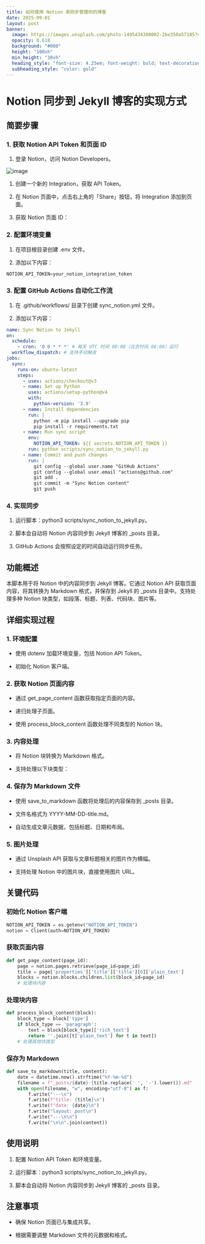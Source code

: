 ```yaml
---
title: 如何使用 Notion 来同步管理你的博客
date: 2025-09-01
layout: post
banner:
  image: https://images.unsplash.com/photo-1495434390002-2be350a57185?crop=entropy&cs=tinysrgb&fit=max&fm=jpg&ixid=M3w2OTIwMzJ8MHwxfHJhbmRvbXx8fHx8fHx8fDE3NTY3MDg0NjZ8&ixlib=rb-4.1.0&q=80&w=1080
  opacity: 0.618
  background: "#000"
  height: "100vh"
  min_height: "38vh"
  heading_style: "font-size: 4.25em; font-weight: bold; text-decoration: underline"
  subheading_style: "color: gold"
---
```


# Notion 同步到 Jekyll 博客的实现方式

## 简要步骤

### 1. 获取 Notion API Token 和页面 ID

1. 登录 Notion，访问 Notion Developers。

![image](https://prod-files-secure.s3.us-west-2.amazonaws.com/a7a0cc5a-89b9-4cda-8686-1fba0ca52f40/d19c1afe-dea5-4312-9333-786b0ba83054/image.png?X-Amz-Algorithm=AWS4-HMAC-SHA256&X-Amz-Content-Sha256=UNSIGNED-PAYLOAD&X-Amz-Credential=ASIAZI2LB466TRHUAF3K%2F20250901%2Fus-west-2%2Fs3%2Faws4_request&X-Amz-Date=20250901T063426Z&X-Amz-Expires=3600&X-Amz-Security-Token=IQoJb3JpZ2luX2VjEKb%2F%2F%2F%2F%2F%2F%2F%2F%2F%2FwEaCXVzLXdlc3QtMiJIMEYCIQCc34%2FPbF1gUhphGUQg6DzIRTiQfJj75Jy60wsKfuPxsAIhAO%2FRI%2BYA84tLwm97MbTw5GAnNcSBcU%2Br3Bzskiy4Y3KvKogECP%2F%2F%2F%2F%2F%2F%2F%2F%2F%2F%2FwEQABoMNjM3NDIzMTgzODA1IgzkFLJFRP%2Bt3CgP1p0q3APQLfb3hMsMY93JxqrqjIa%2FOmNLQUg9JP07DuKvPrhSvatV8YFZHWPKXBWPEbgJpE74%2FVWf0Jtqjg7gwhJ1yviZ1Vo34BSk1GTFKQmy5nUB5TDrOEPXPG6ZFwINcm%2BsExvK%2FzF6EDm96rGHSqgpK9jN6C8Nxyvj%2FR7tOCzHiWGLhbF%2B%2B7CyIKdiL222tLzdEHy%2Fxb0So%2BjcX3tP7pCRcC29qfjoyBF1mOYpLDuXuoJrFPycw8jPpqkeFZvAu%2FgCxEqsSqpZm3sTsGz%2BMPVpQF7dRtvSXVJTTPP2Xb%2F0TxsBvnboSbVe2YDDemKTa3SU1LpJM8PReMCXbXgbhFzLBYFEbyiYzQxkuE%2BX1NeYtBZDdmNZKnJ1KIRcIZHbvlMwaTtEOPb3yYfgL9o1Wluc0mBJlLWqgWQfFmfS2dkaCDMR66Il1s2JBqzUQO%2BGojPVUa%2FkRdLliuvC7o4f%2FT9I6%2BC0lrqarh24qaJWDNWMZ3OSTpjEkgQ6jxWPVlzq%2BeNDIMxvBe6jQf0zAGSj2lQaau9gArCqnpDiSeSwRl%2B%2FtjUQ6JckzMuFJQCP9JUU%2BI8ssRXMZg8%2BAI7JhSNzjOehmfMTNnRce1e7lf6SlnwL%2BYTk6HzZ0ZoexC2NM7Ct1DCJ3tTFBjqkAfDASZnnRiKAqfDEJV4uOD7CQ%2BlKoQGegxS6Pu1ur7WfH9%2F%2Fu3UAA%2BKEN%2F4kf4EbxRrEoY6WmndJVFx972l%2Bq2fYJiyl59zssFfFo9jUcsIMgMe5XC0BrRbp8bhBBWqo2ojDJdWTryCbtUzuMb5gqkIRTY79p92eC0wcH10tLl4UJRmYcZfEej9xMwIUjU5QVNsQFlVHN%2BxE9Z882TqA%2F78b5BRx&X-Amz-Signature=6a1199c340f3fb6149ef299997905356cbb0e05635cfe3ea2b271862c3a2bf2b&X-Amz-SignedHeaders=host&x-amz-checksum-mode=ENABLED&x-id=GetObject)

1. 创建一个新的 Integration，获取 API Token。

1. 在 Notion 页面中，点击右上角的「Share」按钮，将 Integration 添加到页面。

1. 获取 Notion 页面 ID：


### 2. 配置环境变量

1. 在项目根目录创建 .env 文件。

1. 添加以下内容：

```javascript
NOTION_API_TOKEN=your_notion_integration_token
```

### 3. 配置 GitHub Actions 自动化工作流

1. 在 .github/workflows/ 目录下创建 sync_notion.yml 文件。

1. 添加以下内容：

```yaml
name: Sync Notion to Jekyll
on:
  schedule:
    - cron: '0 0 * * *' # 每天 UTC 时间 00:00（北京时间 08:00）运行
  workflow_dispatch: # 支持手动触发
jobs:
  sync:
    runs-on: ubuntu-latest
    steps:
      - uses: actions/checkout@v3
      - name: Set up Python
        uses: actions/setup-python@v4
        with:
          python-version: '3.9'
      - name: Install dependencies
        run: |
          python -m pip install --upgrade pip
          pip install -r requirements.txt
      - name: Run sync script
        env:
          NOTION_API_TOKEN: ${{ secrets.NOTION_API_TOKEN }}
        run: python scripts/sync_notion_to_jekyll.py
      - name: Commit and push changes
        run: |
          git config --global user.name "GitHub Actions"
          git config --global user.email "actions@github.com"
          git add .
          git commit -m "Sync Notion content"
          git push
```

### 4. 实现同步

1. 运行脚本：python3 scripts/sync_notion_to_jekyll.py。

1. 脚本会自动将 Notion 内容同步到 Jekyll 博客的 _posts 目录。

1. GitHub Actions 会按照设定的时间自动运行同步任务。

## 功能概述

本脚本用于将 Notion 中的内容同步到 Jekyll 博客。它通过 Notion API 获取页面内容，将其转换为 Markdown 格式，并保存到 Jekyll 的 _posts 目录中。支持处理多种 Notion 块类型，如段落、标题、列表、代码块、图片等。

## 详细实现过程

### 1. 环境配置

- 使用 dotenv 加载环境变量，包括 Notion API Token。

- 初始化 Notion 客户端。

### 2. 获取 Notion 页面内容

- 通过 get_page_content 函数获取指定页面的内容。

- 递归处理子页面。

- 使用 process_block_content 函数处理不同类型的 Notion 块。

### 3. 内容处理

- 将 Notion 块转换为 Markdown 格式。

- 支持处理以下块类型：


### 4. 保存为 Markdown 文件

- 使用 save_to_markdown 函数将处理后的内容保存到 _posts 目录。

- 文件名格式为 YYYY-MM-DD-title.md。

- 自动生成文章元数据，包括标题、日期和布局。

### 5. 图片处理

- 通过 Unsplash API 获取与文章标题相关的图片作为横幅。

- 支持处理 Notion 中的图片块，直接使用图片 URL。

## 关键代码

### 初始化 Notion 客户端

```python
NOTION_API_TOKEN = os.getenv("NOTION_API_TOKEN")
notion = Client(auth=NOTION_API_TOKEN)
```

### 获取页面内容

```python
def get_page_content(page_id):
    page = notion.pages.retrieve(page_id=page_id)
    title = page['properties']['title']['title'][0]['plain_text']
    blocks = notion.blocks.children.list(block_id=page_id)
    # 处理块内容
```

### 处理块内容

```python
def process_block_content(block):
    block_type = block['type']
    if block_type == 'paragraph':
        text = block[block_type]['rich_text']
        return ''.join([t['plain_text'] for t in text])
    # 处理其他块类型
```

### 保存为 Markdown

```python
def save_to_markdown(title, content):
    date = datetime.now().strftime("%Y-%m-%d")
    filename = f"_posts/{date}-{title.replace(' ', '-').lower()}.md"
    with open(filename, "w", encoding="utf-8") as f:
        f.write("---\n")
        f.write(f"title: {title}\n")
        f.write(f"date: {date}\n")
        f.write("layout: post\n")
        f.write("---\n\n")
        f.write("\n\n".join(content))
```

## 使用说明

1. 配置 Notion API Token 和环境变量。

1. 运行脚本：python3 scripts/sync_notion_to_jekyll.py。

1. 脚本会自动将 Notion 内容同步到 Jekyll 博客的 _posts 目录。

## 注意事项

- 确保 Notion 页面已与集成共享。

- 根据需要调整 Markdown 文件的元数据和格式。